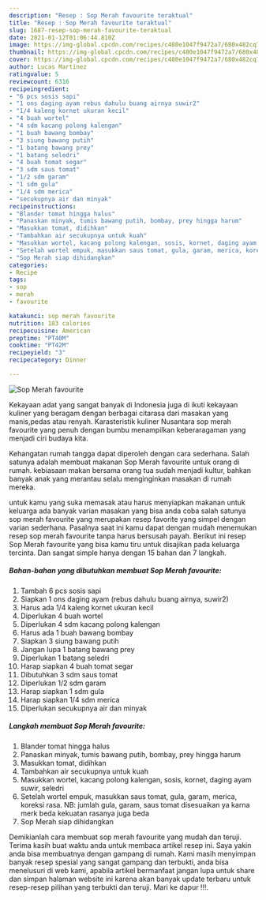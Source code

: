 ```yaml
---
description: "Resep : Sop Merah favourite teraktual"
title: "Resep : Sop Merah favourite teraktual"
slug: 1687-resep-sop-merah-favourite-teraktual
date: 2021-01-12T01:06:44.810Z
image: https://img-global.cpcdn.com/recipes/c480e1047f9472a7/680x482cq70/sop-merah-favourite-foto-resep-utama.jpg
thumbnail: https://img-global.cpcdn.com/recipes/c480e1047f9472a7/680x482cq70/sop-merah-favourite-foto-resep-utama.jpg
cover: https://img-global.cpcdn.com/recipes/c480e1047f9472a7/680x482cq70/sop-merah-favourite-foto-resep-utama.jpg
author: Lucas Martinez
ratingvalue: 5
reviewcount: 6316
recipeingredient:
- "6 pcs sosis sapi"
- "1 ons daging ayam rebus dahulu buang airnya suwir2"
- "1/4 kaleng kornet ukuran kecil"
- "4 buah wortel"
- "4 sdm kacang polong kalengan"
- "1 buah bawang bombay"
- "3 siung bawang putih"
- "1 batang bawang prey"
- "1 batang seledri"
- "4 buah tomat segar"
- "3 sdm saus tomat"
- "1/2 sdm garam"
- "1 sdm gula"
- "1/4 sdm merica"
- "secukupnya air dan minyak"
recipeinstructions:
- "Blander tomat hingga halus"
- "Panaskan minyak, tumis bawang putih, bombay, prey hingga harum"
- "Masukkan tomat, didihkan"
- "Tambahkan air secukupnya untuk kuah"
- "Masukkan wortel, kacang polong kalengan, sosis, kornet, daging ayam suwir, seledri"
- "Setelah wortel empuk, masukkan saus tomat, gula, garam, merica, koreksi rasa. NB: jumlah gula, garam, saus tomat disesuaikan ya karna merk beda kekuatan rasanya juga beda"
- "Sop Merah siap dihidangkan"
categories:
- Recipe
tags:
- sop
- merah
- favourite

katakunci: sop merah favourite 
nutrition: 183 calories
recipecuisine: American
preptime: "PT40M"
cooktime: "PT42M"
recipeyield: "3"
recipecategory: Dinner

---
```



![Sop Merah favourite](https://img-global.cpcdn.com/recipes/c480e1047f9472a7/680x482cq70/sop-merah-favourite-foto-resep-utama.jpg)

Kekayaan adat yang sangat banyak di Indonesia juga di ikuti kekayaan kuliner yang beragam dengan berbagai citarasa dari masakan yang manis,pedas atau renyah. Karasteristik kuliner Nusantara sop merah favourite yang penuh dengan bumbu menampilkan keberaragaman yang menjadi ciri budaya kita.




Kehangatan rumah tangga dapat diperoleh dengan cara sederhana. Salah satunya adalah membuat makanan Sop Merah favourite untuk orang di rumah. kebiasaan makan bersama orang tua sudah menjadi kultur, bahkan banyak anak yang merantau selalu menginginkan masakan di rumah mereka.

untuk kamu yang suka memasak atau harus menyiapkan makanan untuk keluarga ada banyak varian masakan yang bisa anda coba salah satunya sop merah favourite yang merupakan resep favorite yang simpel dengan varian sederhana. Pasalnya saat ini kamu dapat dengan mudah menemukan resep sop merah favourite tanpa harus bersusah payah.
Berikut ini resep Sop Merah favourite yang bisa kamu tiru untuk disajikan pada keluarga tercinta. Dan sangat simple hanya dengan 15 bahan dan 7 langkah.


<!--inarticleads1-->

##### Bahan-bahan yang dibutuhkan membuat Sop Merah favourite:

1. Tambah 6 pcs sosis sapi
1. Siapkan 1 ons daging ayam (rebus dahulu buang airnya, suwir2)
1. Harus ada 1/4 kaleng kornet ukuran kecil
1. Diperlukan 4 buah wortel
1. Diperlukan 4 sdm kacang polong kalengan
1. Harus ada 1 buah bawang bombay
1. Siapkan 3 siung bawang putih
1. Jangan lupa 1 batang bawang prey
1. Diperlukan 1 batang seledri
1. Harap siapkan 4 buah tomat segar
1. Dibutuhkan 3 sdm saus tomat
1. Diperlukan 1/2 sdm garam
1. Harap siapkan 1 sdm gula
1. Harap siapkan 1/4 sdm merica
1. Diperlukan secukupnya air dan minyak




<!--inarticleads2-->

##### Langkah membuat  Sop Merah favourite:

1. Blander tomat hingga halus
1. Panaskan minyak, tumis bawang putih, bombay, prey hingga harum
1. Masukkan tomat, didihkan
1. Tambahkan air secukupnya untuk kuah
1. Masukkan wortel, kacang polong kalengan, sosis, kornet, daging ayam suwir, seledri
1. Setelah wortel empuk, masukkan saus tomat, gula, garam, merica, koreksi rasa. NB: jumlah gula, garam, saus tomat disesuaikan ya karna merk beda kekuatan rasanya juga beda
1. Sop Merah siap dihidangkan




Demikianlah cara membuat sop merah favourite yang mudah dan teruji. Terima kasih buat waktu anda untuk membaca artikel resep ini. Saya yakin anda bisa membuatnya dengan gampang di rumah. Kami masih menyimpan banyak resep spesial yang sangat gampang dan terbukti, anda bisa menelusuri di web kami, apabila artikel bermanfaat jangan lupa untuk share dan simpan halaman website ini karena akan banyak update terbaru untuk resep-resep pilihan yang terbukti dan teruji. Mari ke dapur !!!. 
